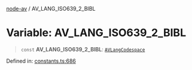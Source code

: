 [node-av](../globals.md) / AV\_LANG\_ISO639\_2\_BIBL

# Variable: AV\_LANG\_ISO639\_2\_BIBL

> `const` **AV\_LANG\_ISO639\_2\_BIBL**: [`AVLangCodespace`](../type-aliases/AVLangCodespace.md)

Defined in: [constants.ts:686](https://github.com/seydx/av/blob/f8631fc881b394300b1479f511d55cf1c370a87f/src/constants/constants.ts#L686)
